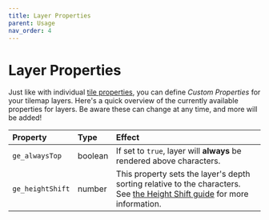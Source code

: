 ```yaml
---
title: Layer Properties
parent: Usage
nav_order: 4
---
```


# Layer Properties

Just like with individual [tile properties](tile-properties), you can define _Custom Properties_ for your tilemap layers. Here's a quick overview of the currently available properties for layers. Be aware these can change at any time, and more will be added!

| Property         | Type    | Effect                                                                                                                                                |
| :--------------- | :------ | :---------------------------------------------------------------------------------------------------------------------------------------------------- |
| `ge_alwaysTop`   | boolean | If set to `true`, layer will **always** be rendered above characters.                                                                                 |
| `ge_heightShift` | number  | This property sets the layer's depth sorting relative to the characters. See [the Height Shift guide](../features/height-shift) for more information. |
